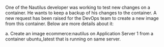 One of the Nautilus developer was working to test new changes on a container. He wants to keep a backup of his changes to the container. A new request has been raised for the DevOps team to create a new image from this container. Below are more details about it:


a. Create an image ecommerce:nautilus on Application Server 1 from a container ubuntu_latest that is running on same server.
